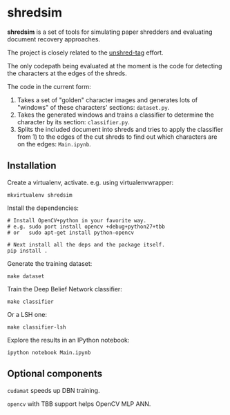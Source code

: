 shredsim
===

**shredsim** is a set of tools for simulating paper shredders and evaluating
document recovery approaches.

The project is closely related to the [unshred-tag] effort.

The only codepath being evaluated at the moment is the code for detecting the characters at the edges of the shreds.

The code in the current form:

1. Takes a set of "golden" character images and generates lots of "windows" of these characters' sections: `dataset.py`.
1. Takes the generated windows and trains a classifier to determine the character by its section: `classifier.py`.
1. Splits the included document into shreds and tries to apply the classifier from 1) to the edges of the cut shreds to find out which characters are on the edges: `Main.ipynb`.


Installation
---

Create a virtualenv, activate. e.g. using virtualenvwrapper:

    mkvirtualenv shredsim

Install the dependencies:

    # Install OpenCV+python in your favorite way.
    # e.g. sudo port install opencv +debug+python27+tbb 
    # or   sudo apt-get install python-opencv

    # Next install all the deps and the package itself.
    pip install .


Generate the training dataset:

    make dataset

Train the Deep Belief Network classifier:

    make classifier

Or a LSH one:

    make classifier-lsh


Explore the results in an IPython notebook:

    ipython notebook Main.ipynb

Optional components
---

`cudamat` speeds up DBN training.

`opencv` with TBB support helps OpenCV MLP ANN.

[unshred-tag]: https://github.com/dchaplinsky/unshred-tag
